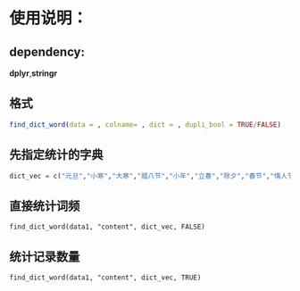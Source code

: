 # 使用说明：

## dependency: 
**dplyr**,**stringr**

## 格式

```r
find_dict_word(data = , colname= , dict = , dupli_bool = TRUE/FALSE)
```

## 先指定统计的字典

```r
dict_vec = c("元旦","小寒","大寒","腊八节","小年","立春","除夕","春节","情人节","雨水","元宵节","上元节","惊蛰","二月二","龙抬头","春分","寒食节","清明节","谷雨","立夏","佛诞","母亲节","小满","芒种","端午节","夏至","小暑","大暑","立秋","七夕","中元节","处暑","白露","中秋节","秋分","国庆节","寒露","重阳节","霜降","立冬","小雪","大雪","冬至")
```

## 直接统计词频

``find_dict_word(data1, "content", dict_vec, FALSE)``

## 统计记录数量

``find_dict_word(data1, "content", dict_vec, TRUE)``
